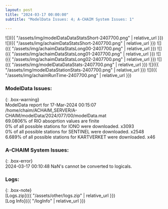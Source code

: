 ```yaml
---
layout: post
title: "2024-03-17 00:00:00"
subtitle: "ModelData Issues: 4; A-CHAIM System Issues: 1"

---
```


![]({{ "/assets/img/modelDataDataStatsShort-2407700.png" | relative_url }})
![]({{ "/assets/img/achaimDataStatsShort-2407700.png" | relative_url }})
![]({{ "/assets/img/achaimDataStatsLong00-2407700.png" | relative_url }})
![]({{ "/assets/img/achaimDataStatsLong01-2407700.png" | relative_url }})
![]({{ "/assets/img/achaimDataStatsLong02-2407700.png" | relative_url }})
![]({{ "/assets/img/modelDataDataStats-2407700.png" | relative_url }})
![]({{ "/assets/img/modelDataStationStats-2407700.png" | relative_url }})
![]({{ "/assets/img/achaimRunTime-2407700.png" | relative_url }})


### ModelData Issues:  
  
{: .box-warning}  
 ModelData report for 17-Mar-2024 00:15:07   
 /home/chaim/ACHAIM_SERVER/A-CHAIM/modelData/2024/077/00/modelData.mat   
 69.0806% of RIO absoprtion values are finite   
 0% of all possible stations for IONO were downloaded. x3093   
 0% of all possible stations for SENTINEL were downloaded. x2548   
 6.689% of all possible stations for KARTVERKET were downloaded. x46   
  
### A-CHAIM System Issues:  
  
{: .box-error}  
2024-03-17 00:10:48 NaN's cannot be converted to logicals.  

### Logs:  
  
{: .box-note}  
[Logs.zip]({{ "/assets/other/logs.zip" | relative_url }})  
[Log Info]({{ "/logInfo" | relative_url }})  
